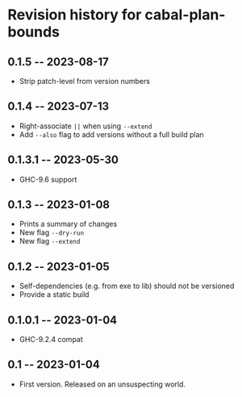 # Revision history for cabal-plan-bounds

## 0.1.5 -- 2023-08-17

* Strip patch-level from version numbers

## 0.1.4 -- 2023-07-13

* Right-associate `||` when using `--extend`
* Add `--also` flag to add versions without a full build plan

## 0.1.3.1 -- 2023-05-30

* GHC-9.6 support

## 0.1.3 -- 2023-01-08

* Prints a summary of changes
* New flag `--dry-run`
* New flag `--extend`

## 0.1.2 -- 2023-01-05

* Self-dependencies (e.g. from exe to lib) should not be versioned
* Provide a static build

## 0.1.0.1 -- 2023-01-04

* GHC-9.2.4 compat

## 0.1 -- 2023-01-04

* First version. Released on an unsuspecting world.
